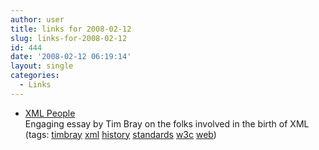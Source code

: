 ```yaml
---
author: user
title: links for 2008-02-12
slug: links-for-2008-02-12
id: 444
date: '2008-02-12 06:19:14'
layout: single
categories:
  - Links
---
```


*   [XML People](http://www.tbray.org/ongoing/When/200x/2008/02/10/XML-People)  
    Engaging essay by Tim Bray on the folks involved in the birth of XML  
    (tags: [timbray](http://del.icio.us/superpat/timbray) [xml](http://del.icio.us/superpat/xml) [history](http://del.icio.us/superpat/history) [standards](http://del.icio.us/superpat/standards) [w3c](http://del.icio.us/superpat/w3c) [web](http://del.icio.us/superpat/web))  

